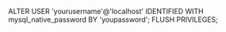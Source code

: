ALTER USER 'yourusername'@'localhost' IDENTIFIED WITH mysql_native_password BY 'youpassword';
FLUSH PRIVILEGES;
